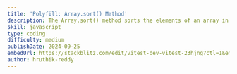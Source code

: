```yaml
---
title: 'Polyfill: Array.sort() Method'
description: The Array.sort() method sorts the elements of an array in place and returns the sorted array.
skill: javascript
type: coding
difficulty: medium
publishDate: 2024-09-25
embedUrl: https://stackblitz.com/edit/vitest-dev-vitest-23hjng?ctl=1&embed=1&file=src%2Findex.js&theme=dark
author: hruthik-reddy
---
```

